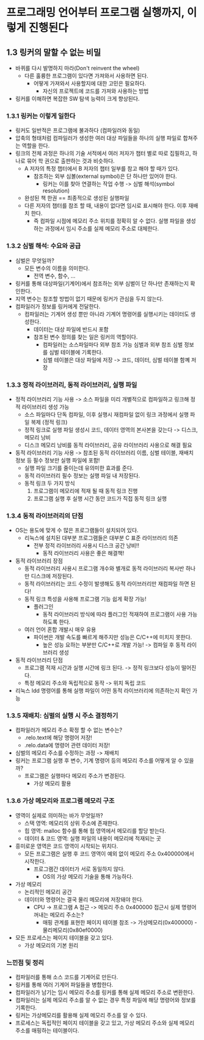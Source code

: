 # 프로그래밍 언어부터 프로그램 실행까지, 이렇게 진행된다

## 1.3 링커의 말할 수 없는 비밀
- 바퀴를 다시 발명하지 마라(Don't reinvent the wheel)
  - 다른 훌륭한 프로그램이 있다면 가져와서 사용하면 된다.
    - 어떻게 가져와서 사용할지에 대한 고민은 필요하다.
      - 자신의 프로젝트에 코드를 가져와 사용하는 방법
- 링커를 이해하면 복잡한 SW 탐색 능력이 크게 향상된다.

### 1.3.1 링커는 이렇게 일한다
- 링커도 일반적은 프로그램에 불과하다 (컴파일러와 동일)
- 압축의 형태처럼 컴파일러가 생성한 여러 대상 파일들을 하나의 실행 파일로 합쳐주는 역할을 한다.
- 링크의 전체 과정은 하나의 기술 서적에서 여러 저자가 챕터 별로 따로 집필하고, 하나로 묶어 학 권으로 출판하는 것과 비슷하다.
  - A 저자의 특정 챕터에서 B 저자의 챕터 일부를 참고 해야 할 때가 있다.
    - 참조하는 외부 심볼(external symbol)은 단 하나만 있어야 한다.
      - 링커는 이를 찾아 연결하는 작업 수행 -> 심벌 해석(symbol resolution)
  - 완성된 책 한권 == 최종적으로 생성된 실행파일
  - 다른 저자의 챕터를 참조 할 때, 내용이 없다면 임시로 표시해야 한다. 이후 재배치 한다.
    - 즉 컴파일 시점에 메모리 주소 위치를 정확히 알 수 없다. 실행 파일을 생성 하는 과정에서 임시 주소를 실제 메모리 주소로 대체한다.

### 1.3.2 심벌 해석: 수요와 공급
- 심벌은 무엇일까?
  - 모든 변수의 이름을 의미한다.
    - 전역 변수, 함수, ...
- 링커를 통해 대상파일(기계어)에서 참조하는 외부 심벌이 단 하나만 존재하는지 확인한다.
- 지역 변수는 참조할 방법이 없기 때문에 링커가 관심을 두지 않는다.
- 컴파일러가 정보를 링커에게 전달한다.
  - 컴파일러는 기계어 생성 뿐만 아니라 기계어 명령어를 실행시키는 데이터도 생성한다.
    - 데이터는 대상 파일에 반드시 포함
    - 참조된 변수 정의를 찾는 일은 링커의 역할이다.
      - 컴파일러는 소스파일마다 외부 참조 가능 심벌과 외부 참조 심벌 정보를 심벌 테이블에 기록한다.
      - 심벌 테이블은 대상 파일에 저장 -> 코드, 데이터, 심벌 테이블 함꼐 저장

### 1.3.3 정적 라이브러리, 동적 라이브러리, 실행 파일
- 정적 라이브러리 기능 사용 -> 소스 파일을 미리 개별적으로 컴파일하고 링크해 정적 라이브러리 생성 가능
  - 소스 파일마다 단독 컴파일, 이후 실행시 재컴파일 없이 링크 과정에서 실행 파일 복제 (정적 링크)
  - 정적 링크로 실행 파일 생성시 코드, 데이터 영역의 본사본을 갖는다 -> 디스크, 메모리 낭비
  - 디스크 메모리 낭비를 동적 라이브러리, 공유 라이브러리 사용으로 해결 필요
- 동적 라이브러리 기능 사용 -> 참조된 동적 라이브러리 이름, 심벌 테이블, 재배치 정보 등 필수 정보만 실행 파일에 포함!
  - 실행 파일 크기를 줄이는데 유의미한 효과를 준다.
  - 동적 라이브러리 필수 정보는 실행 파일 내 저장된다.
  - 동적 링크 두 가지 방식
    1. 프로그램이 메모리에 적재 될 때 동적 링크 진행
    2. 프로그램 실행 후 실행 시간 동안 코드가 직접 동적 링크 실행

### 1.3.4 동적 라이브러리의 단점
- OS는 용도에 맞게 수 많은 프로그램들이 설치되어 있다.
  - 리눅스에 설치된 대부분 프로그램들은 대부분 C 표준 라이브러리 의존
    - 전부 정적 라이브러리 사용시 디스크 공간 낭비!!
      - 동적 라이브러리 사용은 좋은 해결책!
- 동적 라이브러리 장점
  - 동적 라이브러리 사용시 프로그램 개수와 별개로 동적 라이브러리 복사반 하나만 디스크에 저장된다.
  - 동적 라이브러리는 코드 수정이 발생해도 동적 라이브러리만 재컴파일 하면 된다!
  - 동적 링크 특성을 사용해 프로그램 기능 쉽게 확장 가능!
    - 플러그인
      - 동적 라이브러리 방식에 따라 플러그인 적재하여 프로그램이 사용 가능하도록 한다.
  - 여러 언어 혼합 개발시 매우 유용
    - 파이썬은 개발 속도를 빠르게 해주지만 성능은 C/C++에 미치지 못한다.
      - 높은 성능 요하는 부분만 C/C++로 개발 가능! -> 컴파일 후 동적 라이브러리 생성
- 동적 라이브러리 단점
  - 프로그램 적재 시간과 실행 시간에 링크 된다. -> 정적 링크보다 성능이 떨어진다.
  - 특정 메모리 주소와 독립적으로 동작 -> 위치 독립 코드
- 리눅스 ldd 명령어를 통해 실행 파일이 어떤 동적 라이브러리에 의존하는지 확인 가능

### 1.3.5 재배치: 심벌의 실행 시 주소 결정하기
- 컴파일러가 메모리 주소 확정 할 수 없는 변수는?
  - .relo.text에 해당 명령어 저장!
  - .relo.data에 명령어 관련 데이터 저장!
- 심벌의 메모리 주소를 수정하는 과정 -> 재배치
- 링커는 프로그램 실행 후 변수, 기계 명령어 등의 메모리 주소를 어떻게 알 수 있을까?
  - 프로그램은 실행마다 메모리 주소가 변경된다.
    - 가상 메모리 활용

### 1.3.6 가상 메모리와 프로그램 메모리 구조
- 영역이 실제로 의미하는 바가 무엇일까?
  - 스택 영역: 메모리의 상위 주소에 존재한다.
  - 힙 영역: malloc 함수를 통해 힙 영역에서 메모리를 할당 받는다.
  - 데이터 & 코드 영역: 실행 파일의 내용이 메모리에 적재되는 곳
- 흥미로운 영역은 코드 영역이 시작되는 위치다.
  - 모든 프로그램은 실행 후 코드 영역이 예외 없이 메모리 주소 0x400000에서 시작한다.
    - 프로그램간 데이터가 서로 동일하지 않다.
      - OS의 가상 메모리 기술을 통해 가능하다.
- 가상 메모리
  - 논리적인 메모리 공간
  - 데이터와 명령어는 결국 물리 메모리에 저장돼야 한다.
    - CPU -> 프로그램 A 접근 -> 메모리 주소 0x400000 접근시 실제 명령어 꺼내는 메모리 주소는?
      - 매핑 관계를 표현한 페이지 테이블 참조 -> 가상메모리(0x400000) - 물리메모리(0x80ef0000)
- 모든 프로세스는 페이지 테이블을 갖고 있다.
  - 가상 메모리의 기본 원리

### 느낀점 및 정리
- 컴파일러를 통해 소스 코드를 기계어로 만든다.
- 링커를 통해 여러 기계어 파일들을 병합한다.
- 컴파일러가 남기는 임시 메모리 주소를 링커를 통해 실제 메모리 주소로 변환한다.
- 컴파일러는 실제 메모리 주소를 알 수 없는 경우 특정 파일에 해당 명령어와 정보를 기록한다.
- 링커는 가상메모리를 활용해 실제 메모리 주소를 알 수 있다.
- 프로세스는 독립적인 페이지 테이블을 갖고 있고, 가상 메모리 주소와 실제 메모리 주소를 매핑하는 테이블이다.